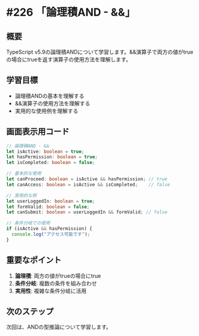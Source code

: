 # #226 「論理積AND - &&」

## 概要
TypeScript v5.9の論理積ANDについて学習します。&&演算子で両方の値がtrueの場合にtrueを返す演算子の使用方法を理解します。

## 学習目標
- 論理積ANDの基本を理解する
- &&演算子の使用方法を理解する
- 実用的な使用例を理解する

## 画面表示用コード

```typescript
// 論理積AND - &&
let isActive: boolean = true;
let hasPermission: boolean = true;
let isCompleted: boolean = false;

// 基本的な使用
let canProceed: boolean = isActive && hasPermission; // true
let canAccess: boolean = isActive && isCompleted;    // false

// 実用的な例
let userLoggedIn: boolean = true;
let formValid: boolean = false;
let canSubmit: boolean = userLoggedIn && formValid; // false

// 条件分岐での使用
if (isActive && hasPermission) {
  console.log("アクセス可能です");
}
```

## 重要なポイント
1. **論理積**: 両方の値がtrueの場合にtrue
2. **条件分岐**: 複数の条件を組み合わせ
3. **実用性**: 複雑な条件分岐に活用

## 次のステップ
次回は、ANDの型推論について学習します。
